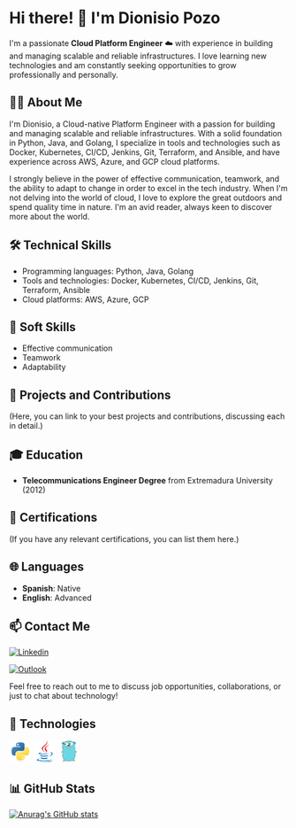 # Hi there! 👋 I'm Dionisio Pozo

I'm a passionate **Cloud Platform Engineer** :cloud: with experience in building and managing scalable and reliable infrastructures. I love learning new technologies and am constantly seeking opportunities to grow professionally and personally.

## 👨‍💻 About Me

I'm Dionisio, a Cloud-native Platform Engineer with a passion for building and managing scalable and reliable infrastructures. With a solid foundation in Python, Java, and Golang, I specialize in tools and technologies such as Docker, Kubernetes, CI/CD, Jenkins, Git, Terraform, and Ansible, and have experience across AWS, Azure, and GCP cloud platforms.

I strongly believe in the power of effective communication, teamwork, and the ability to adapt to change in order to excel in the tech industry. When I'm not delving into the world of cloud, I love to explore the great outdoors and spend quality time in nature. I'm an avid reader, always keen to discover more about the world.

## 🛠️ Technical Skills

- Programming languages: Python, Java, Golang
- Tools and technologies: Docker, Kubernetes, CI/CD, Jenkins, Git, Terraform, Ansible
- Cloud platforms: AWS, Azure, GCP

## 🧠 Soft Skills

- Effective communication
- Teamwork
- Adaptability

## 💼 Projects and Contributions

(Here, you can link to your best projects and contributions, discussing each in detail.)

## 🎓 Education

- **Telecommunications Engineer Degree** from Extremadura University (2012)

## 📜 Certifications

(If you have any relevant certifications, you can list them here.)

## 🌐 Languages

- **Spanish**: Native
- **English**: Advanced

## 📫 Contact Me

[![Linkedin](https://img.shields.io/badge/-LinkedIn-blue?style=for-the-badge&logo=Linkedin&logoColor=white)](https://www.linkedin.com/in/dionisiopozo)

[![Outlook](https://img.shields.io/badge/Microsoft_Outlook-0078D4?style=for-the-badge&logo=microsoft-outlook&logoColor=white)](mailto:dionisio.pozo@outlook.com)

Feel free to reach out to me to discuss job opportunities, collaborations, or just to chat about technology! 

## 🚀 Technologies

<p align="left"> 
    <img src="https://raw.githubusercontent.com/devicons/devicon/master/icons/python/python-original.svg" alt="python" width="40" height="40"/>
    <img src="https://raw.githubusercontent.com/devicons/devicon/master/icons/java/java-original.svg" alt="java" width="40" height="40"/>
    <img src="https://raw.githubusercontent.com/devicons/devicon/master/icons/go/go-original.svg" alt="golang" width="40" height="40"/>
    <!-- Agrega más tecnologías aquí -->
</p>

## 📊 GitHub Stats

[![Anurag's GitHub stats](https://github-readme-stats.vercel.app/api?username=dioni-dev&theme=onedark)](https://github.com/anuraghazra/github-readme-stats)

